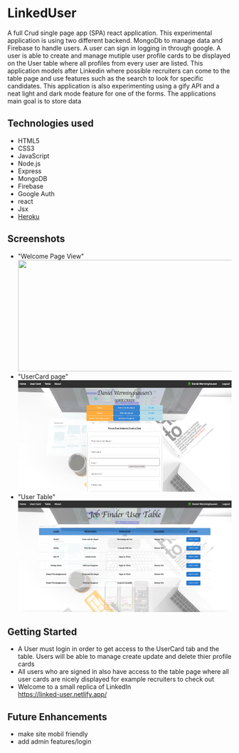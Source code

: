 # LinkedUser

A full Crud single page app (SPA) react application. This experimental application is using two different backend. MongoDb to manage data and Firebase to handle users. A user can sign in logging in through google. A user is able to create and manage mutiple user profile cards to be displayed on the User table where all profiles from every user are listed. This application models after Linkedin where possible recruiters can come to the table page and use features such as the search to look for specific candidates. This application is also experimenting using a gify API and a neat light and dark mode feature for one of the forms. The applications main goal is to store data

## Technologies used

- HTML5
- CSS3
- JavaScript
- Node.js
- Express
- MongoDB
- Firebase
- Google Auth
- react
- Jsx
- <a href="heroku.com/">Heroku</a>

## Screenshots

- "Welcome Page View"<br>
  <img src="./images/Screenshot1.png" width="550" height="250">
- "UserCard page"<br>
  <img src="./images/Screenshot2.png" width="550" height="250">
- "User Table"<br>
  <img src="./images/Screenshot3.png" width="550" height="250">

## Getting Started

- A User must login in order to get access to the UserCard tab and the table. Users will be able to manage
  create update and delete thier profile cards
- All users who are signed in also have access to the table page where all user cards are nicely displayed for example recruiters to check out <br>
- Welcome to a small replica of LinkedIn <br>
  https://linked-user.netlify.app/

## Future Enhancements

- make site mobil friendly
- add admin features/login
